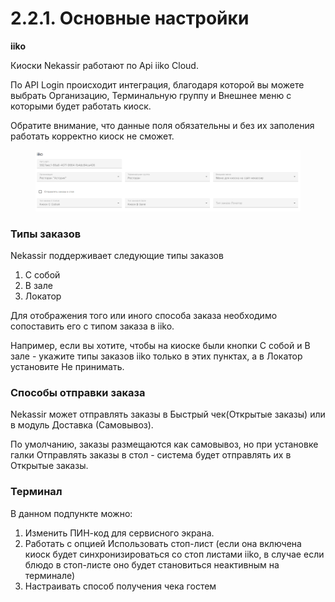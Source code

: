 # 2.2.1. Основные настройки

**iiko**

Киоски Nekassir работают по Api iiko Cloud.&#x20;

По API Login происходит интеграция, благодаря которой вы можете выбрать Организацию, Терминальную группу и Внешнее меню с которыми будет работать киоск.&#x20;

Обратите внимание, что данные поля обязательны и без их заполения работать корректно киоск не сможет.

<figure><img src="../../../.gitbook/assets/image (1) (1) (1) (1) (1).png" alt=""><figcaption></figcaption></figure>

### Типы заказов

Nekassir поддерживает следующие типы заказов&#x20;

1. С собой
2. В зале&#x20;
3. Локатор

Для отображения того или  иного способа заказа необходимо сопоставить его с типом заказа в iiko.&#x20;

Например, если вы хотите, чтобы на киоске были кнопки С собой и В зале - укажите типы заказов iiko только в этих пунктах, а в Локатор установите Не принимать.&#x20;

### Способы отправки заказа

Nekassir может отправлять заказы в Быстрый чек(Открытые заказы) или в модуль Доставка (Самовывоз).&#x20;

По умолчанию, заказы размещаются как самовывоз, но при установке галки Отправлять заказы в стол - система будет отправлять их в Открытые заказы.&#x20;

### Терминал

В данном подпункте можно:&#x20;

1. Изменить ПИН-код для сервисного экрана.
2. Работать с опцией Использовать стоп-лист (если она включена киоск будет синхронизироваться со стоп листами iiko, в случае если блюдо в стоп-листе оно будет становиться неактивным на терминале)
3. Настраивать способ получения чека гостем

<figure><img src="https://lh7-rt.googleusercontent.com/docsz/AD_4nXeVqznZ5JiS5jsQohbHdIpW_d36Y9rdCob0sZBt_z5Rr5WC74cgwH2i4ZTPF3UxXyBu8qySQT3zOjlD6fQLZVw8B2ERnZR2L4tjsgW4Ssa3V5h8pKnwJagaRIZaEnjQpA-RAT0ekA?key=Qqf4jZ8BiO270BqT8rE1m37I" alt=""><figcaption></figcaption></figure>





